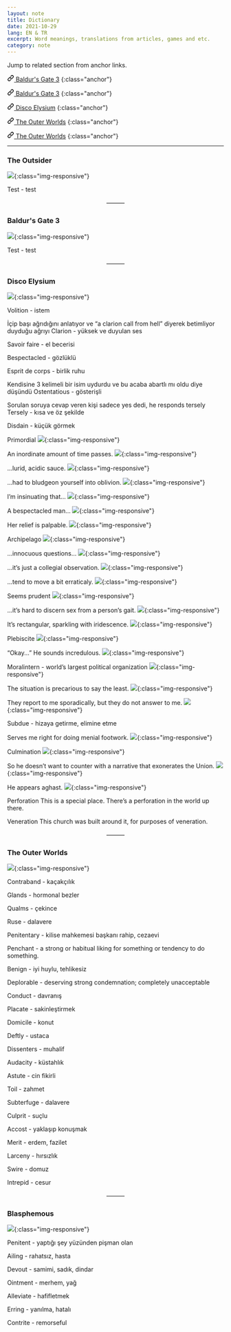 ```yaml
---
layout: note
title: Dictionary
date: 2021-10-29
lang: EN & TR
excerpt: Word meanings, translations from articles, games and etc.
category: note
---
```



Jump to related section from anchor links.


[<svg class="link" viewBox="0 0 16 16" version="1.1" width="16" height="16" aria-hidden="true"><path fill-rule="evenodd" d="M7.775 3.275a.75.75 0 001.06 1.06l1.25-1.25a2 2 0 112.83 2.83l-2.5 2.5a2 2 0 01-2.83 0 .75.75 0 00-1.06 1.06 3.5 3.5 0 004.95 0l2.5-2.5a3.5 3.5 0 00-4.95-4.95l-1.25 1.25zm-4.69 9.64a2 2 0 010-2.83l2.5-2.5a2 2 0 012.83 0 .75.75 0 001.06-1.06 3.5 3.5 0 00-4.95 0l-2.5 2.5a3.5 3.5 0 004.95 4.95l1.25-1.25a.75.75 0 00-1.06-1.06l-1.25 1.25a2 2 0 01-2.83 0z"></path></svg> Baldur's Gate 3](#the-outsider)
{:class="anchor"}


[<svg class="link" viewBox="0 0 16 16" version="1.1" width="16" height="16" aria-hidden="true"><path fill-rule="evenodd" d="M7.775 3.275a.75.75 0 001.06 1.06l1.25-1.25a2 2 0 112.83 2.83l-2.5 2.5a2 2 0 01-2.83 0 .75.75 0 00-1.06 1.06 3.5 3.5 0 004.95 0l2.5-2.5a3.5 3.5 0 00-4.95-4.95l-1.25 1.25zm-4.69 9.64a2 2 0 010-2.83l2.5-2.5a2 2 0 012.83 0 .75.75 0 001.06-1.06 3.5 3.5 0 00-4.95 0l-2.5 2.5a3.5 3.5 0 004.95 4.95l1.25-1.25a.75.75 0 00-1.06-1.06l-1.25 1.25a2 2 0 01-2.83 0z"></path></svg> Baldur's Gate 3](#baldurs-gate-3)
{:class="anchor"}


[<svg class="link" viewBox="0 0 16 16" version="1.1" width="16" height="16" aria-hidden="true"><path fill-rule="evenodd" d="M7.775 3.275a.75.75 0 001.06 1.06l1.25-1.25a2 2 0 112.83 2.83l-2.5 2.5a2 2 0 01-2.83 0 .75.75 0 00-1.06 1.06 3.5 3.5 0 004.95 0l2.5-2.5a3.5 3.5 0 00-4.95-4.95l-1.25 1.25zm-4.69 9.64a2 2 0 010-2.83l2.5-2.5a2 2 0 012.83 0 .75.75 0 001.06-1.06 3.5 3.5 0 00-4.95 0l-2.5 2.5a3.5 3.5 0 004.95 4.95l1.25-1.25a.75.75 0 00-1.06-1.06l-1.25 1.25a2 2 0 01-2.83 0z"></path></svg> Disco Elysium](#disco-elysium)
{:class="anchor"}


[<svg class="link" viewBox="0 0 16 16" version="1.1" width="16" height="16" aria-hidden="true"><path fill-rule="evenodd" d="M7.775 3.275a.75.75 0 001.06 1.06l1.25-1.25a2 2 0 112.83 2.83l-2.5 2.5a2 2 0 01-2.83 0 .75.75 0 00-1.06 1.06 3.5 3.5 0 004.95 0l2.5-2.5a3.5 3.5 0 00-4.95-4.95l-1.25 1.25zm-4.69 9.64a2 2 0 010-2.83l2.5-2.5a2 2 0 012.83 0 .75.75 0 001.06-1.06 3.5 3.5 0 00-4.95 0l-2.5 2.5a3.5 3.5 0 004.95 4.95l1.25-1.25a.75.75 0 00-1.06-1.06l-1.25 1.25a2 2 0 01-2.83 0z"></path></svg> The Outer Worlds](#the-outer-worlds)
{:class="anchor"}


[<svg class="link" viewBox="0 0 16 16" version="1.1" width="16" height="16" aria-hidden="true"><path fill-rule="evenodd" d="M7.775 3.275a.75.75 0 001.06 1.06l1.25-1.25a2 2 0 112.83 2.83l-2.5 2.5a2 2 0 01-2.83 0 .75.75 0 00-1.06 1.06 3.5 3.5 0 004.95 0l2.5-2.5a3.5 3.5 0 00-4.95-4.95l-1.25 1.25zm-4.69 9.64a2 2 0 010-2.83l2.5-2.5a2 2 0 012.83 0 .75.75 0 001.06-1.06 3.5 3.5 0 00-4.95 0l-2.5 2.5a3.5 3.5 0 004.95 4.95l1.25-1.25a.75.75 0 00-1.06-1.06l-1.25 1.25a2 2 0 01-2.83 0z"></path></svg> The Outer Worlds](#blasphemous)
{:class="anchor"}


<hr>


### The Outsider

![](/assets/outsider.jpg){:class="img-responsive"}


Test - test


<center>———</center>

### Baldur's Gate 3

![](/assets/baldur-0.png){:class="img-responsive"}


Test - test


<center>———</center>


### Disco Elysium


![](/assets/disco-0.png){:class="img-responsive"}

Volition - istem

İçip başı ağrıdığını anlatıyor ve “a clarion call from hell” diyerek betimliyor duyduğu ağrıyı
Clarion - yüksek ve duyulan ses

Savoir faire - el becerisi

Bespectacled - gözlüklü

Esprit de corps - birlik ruhu

Kendisine 3 kelimeli bir isim uydurdu ve bu acaba abartlı mı oldu diye düşündü
Ostentatious - gösterişli

Sorulan soruya cevap veren kişi sadece yes dedi, he responds tersely
Tersely - kısa ve öz şekilde

Disdain - küçük görmek

Primordial
![](/assets/disco-1.png){:class="img-responsive"}

An inordinate amount of time passes.
![](/assets/disco-2.png){:class="img-responsive"}

...lurid, acidic sauce.
![](/assets/disco-3.png){:class="img-responsive"}

...had to bludgeon yourself into oblivion.
![](/assets/disco-4.png){:class="img-responsive"}

I’m insinuating that...
![](/assets/disco-5.png){:class="img-responsive"}

A bespectacled man...
![](/assets/disco-6.png){:class="img-responsive"}

Her relief is palpable.
![](/assets/disco-7.png){:class="img-responsive"}

Archipelago
![](/assets/disco-9.png){:class="img-responsive"}

...innocuous questions...
![](/assets/disco-10.png){:class="img-responsive"}

...it’s just a collegial observation.
![](/assets/disco-11.png){:class="img-responsive"}

...tend to move a bit erraticaly.
![](/assets/disco-12.png){:class="img-responsive"}

Seems prudent
![](/assets/disco-13.png){:class="img-responsive"}

...it’s hard to discern sex from a person’s gait.
![](/assets/disco-14.png){:class="img-responsive"}

It’s rectangular, sparkling with iridescence.
![](/assets/disco-15.png){:class="img-responsive"}

Plebiscite
![](/assets/disco-16.png){:class="img-responsive"}

“Okay...” He sounds incredulous.
![](/assets/disco-17.png){:class="img-responsive"}

Moralintern - world’s largest political organization
![](/assets/disco-18.jpeg){:class="img-responsive"}

The situation is precarious to say the least.
![](/assets/disco-20.png){:class="img-responsive"}

They report to me sporadically, but they do not answer to me.
![](/assets/disco-21.png){:class="img-responsive"}

Subdue - hizaya getirme, elimine etme

Serves me right for doing menial footwork.
![](/assets/disco-22.png){:class="img-responsive"}

Culmination
![](/assets/disco-23.png){:class="img-responsive"}

So he doesn’t want to counter with a narrative that exonerates the Union.
![](/assets/disco-24.png){:class="img-responsive"}

He appears aghast.
![](/assets/disco-25.png){:class="img-responsive"}

Perforation
This is a special place. There’s a perforation in the world up there.

Veneration
This church was built around it, for purposes of veneration.


<center>———</center>


### The Outer Worlds


![](/assets/outer-0.png){:class="img-responsive"}


Contraband - kaçakçılık

Glands - hormonal bezler

Qualms - çekince

Ruse - dalavere

Penitentary - kilise mahkemesi başkanı rahip, cezaevi

Penchant - a strong or habitual liking for something or tendency to do something.

Benign - iyi huylu, tehlikesiz

Deplorable - deserving strong condemnation; completely unacceptable

Conduct - davranış

Placate - sakinleştirmek

Domicile - konut

Deftly - ustaca

Dissenters - muhalif

Audacity - küstahlık

Astute - cin fikirli

Toil - zahmet

Subterfuge - dalavere

Culprit - suçlu

Accost - yaklaşıp konuşmak

Merit - erdem, fazilet

Larceny - hırsızlık

Swire - domuz

Intrepid - cesur


<center>———</center>


### Blasphemous


![](/assets/blasphemous.gif){:class="img-responsive"}


Penitent - yaptığı şey yüzünden pişman olan

Ailing - rahatsız, hasta

Devout - samimi, sadık, dindar

Ointment - merhem, yağ

Alleviate - hafifletmek

Erring - yanılma, hatalı

Contrite - remorseful